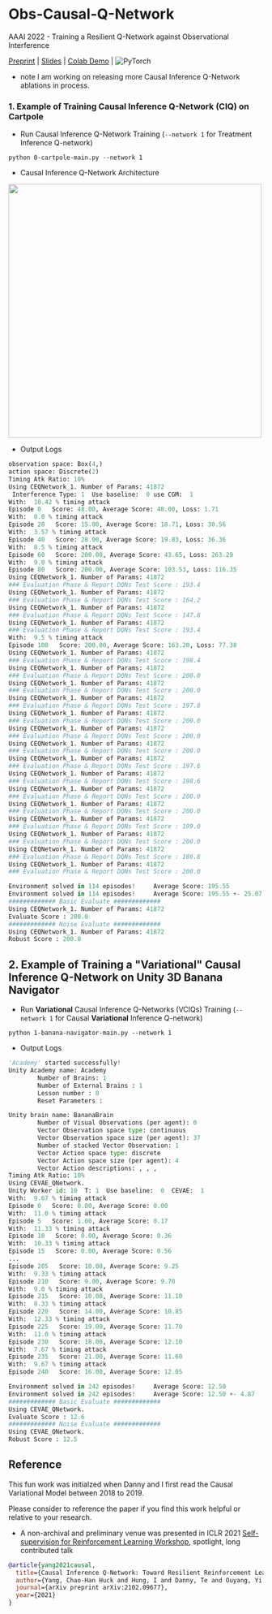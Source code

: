 #   Obs-Causal-Q-Network


AAAI 2022 - Training a Resilient Q-Network against Observational Interference


[Preprint](https://arxiv.org/pdf/2102.09677.pdf) | [Slides](https://docs.google.com/presentation/d/1WOgnMKszZ6eYwxiR0jLZjrj7XbmKpEf9sNrbI8poSMg/edit?usp=sharing) | [Colab Demo](https://colab.research.google.com/drive/1W0muo9IQMsQUIc4nLbB5VOKg7aXuWFR2?usp=sharing) |
![PyTorch](https://img.shields.io/badge/PyTorch-%23EE4C2C.svg?style=for-the-badge&logo=PyTorch&logoColor=white)

- note I am working on releasing more Causal Inference Q-Network ablations in process. 

### 1. Example of Training Causal Inference Q-Network (CIQ) on Cartpole

- Run Causal Inference Q-Network Training (`--network 1` for Treatment Inference Q-network)

```shell
python 0-cartpole-main.py --network 1
```

- Causal Inference Q-Network Architecture

<img src="https://github.com/huckiyang/Obs-Causal-Q-Network/blob/main/imgs/ciq_cartpole.png" width="500">

- Output Logs

```python
observation space: Box(4,)
action space: Discrete(2)
Timing Atk Ratio: 10%
Using CEQNetwork_1. Number of Params: 41872
 Interference Type: 1  Use baseline:  0 use CGM:  1
With:  10.42 % timing attack
Episode 0   Score: 48.00, Average Score: 48.00, Loss: 1.71
With:  0.0 % timing attack
Episode 20   Score: 15.00, Average Score: 18.71, Loss: 30.56
With:  3.57 % timing attack
Episode 40   Score: 28.00, Average Score: 19.83, Loss: 36.36
With:  8.5 % timing attack
Episode 60   Score: 200.00, Average Score: 43.65, Loss: 263.29
With:  9.0 % timing attack
Episode 80   Score: 200.00, Average Score: 103.53, Loss: 116.35
Using CEQNetwork_1. Number of Params: 41872
### Evaluation Phase & Report DQNs Test Score : 193.4
Using CEQNetwork_1. Number of Params: 41872
### Evaluation Phase & Report DQNs Test Score : 164.2
Using CEQNetwork_1. Number of Params: 41872
### Evaluation Phase & Report DQNs Test Score : 147.8
Using CEQNetwork_1. Number of Params: 41872
### Evaluation Phase & Report DQNs Test Score : 193.4
With:  9.5 % timing attack
Episode 100   Score: 200.00, Average Score: 163.20, Loss: 77.38
Using CEQNetwork_1. Number of Params: 41872
### Evaluation Phase & Report DQNs Test Score : 198.4
Using CEQNetwork_1. Number of Params: 41872
### Evaluation Phase & Report DQNs Test Score : 200.0
Using CEQNetwork_1. Number of Params: 41872
### Evaluation Phase & Report DQNs Test Score : 200.0
Using CEQNetwork_1. Number of Params: 41872
### Evaluation Phase & Report DQNs Test Score : 197.8
Using CEQNetwork_1. Number of Params: 41872
### Evaluation Phase & Report DQNs Test Score : 200.0
Using CEQNetwork_1. Number of Params: 41872
### Evaluation Phase & Report DQNs Test Score : 200.0
Using CEQNetwork_1. Number of Params: 41872
### Evaluation Phase & Report DQNs Test Score : 200.0
Using CEQNetwork_1. Number of Params: 41872
### Evaluation Phase & Report DQNs Test Score : 197.6
Using CEQNetwork_1. Number of Params: 41872
### Evaluation Phase & Report DQNs Test Score : 198.6
Using CEQNetwork_1. Number of Params: 41872
### Evaluation Phase & Report DQNs Test Score : 200.0
Using CEQNetwork_1. Number of Params: 41872
### Evaluation Phase & Report DQNs Test Score : 200.0
Using CEQNetwork_1. Number of Params: 41872
### Evaluation Phase & Report DQNs Test Score : 199.0
Using CEQNetwork_1. Number of Params: 41872
### Evaluation Phase & Report DQNs Test Score : 200.0
Using CEQNetwork_1. Number of Params: 41872
### Evaluation Phase & Report DQNs Test Score : 186.8
Using CEQNetwork_1. Number of Params: 41872
### Evaluation Phase & Report DQNs Test Score : 200.0

Environment solved in 114 episodes!     Average Score: 195.55
Environment solved in 114 episodes!     Average Score: 195.55 +- 25.07
############# Basic Evaluate #############
Using CEQNetwork_1. Number of Params: 41872
Evaluate Score : 200.0
############# Noise Evaluate #############
Using CEQNetwork_1. Number of Params: 41872
Robust Score : 200.0
```


## 2. Example of Training a "Variational" Causal Inference Q-Network on Unity 3D Banana Navigator

- Run **Variational** Causal Inference Q-Networks (VCIQs) Training (`--network 1` for Causal **Variational** Inference Q-network)

```shell
python 1-banana-navigator-main.py --network 1
```

- Output Logs

```python
'Academy' started successfully!
Unity Academy name: Academy
        Number of Brains: 1
        Number of External Brains : 1
        Lesson number : 0
        Reset Parameters :

Unity brain name: BananaBrain
        Number of Visual Observations (per agent): 0
        Vector Observation space type: continuous
        Vector Observation space size (per agent): 37
        Number of stacked Vector Observation: 1
        Vector Action space type: discrete
        Vector Action space size (per agent): 4
        Vector Action descriptions: , , , 
Timing Atk Ratio: 10%
Using CEVAE_QNetwork.
Unity Worker id: 10  T: 1  Use baseline:  0  CEVAE:  1
With:  9.67 % timing attack
Episode 0   Score: 0.00, Average Score: 0.00
With:  11.0 % timing attack
Episode 5   Score: 1.00, Average Score: 0.17
With:  11.33 % timing attack
Episode 10   Score: 0.00, Average Score: 0.36
With:  10.33 % timing attack
Episode 15   Score: 0.00, Average Score: 0.56
...
Episode 205   Score: 10.00, Average Score: 9.25
With:  9.33 % timing attack
Episode 210   Score: 9.00, Average Score: 9.70
With:  9.0 % timing attack
Episode 215   Score: 10.00, Average Score: 11.10
With:  8.33 % timing attack
Episode 220   Score: 14.00, Average Score: 10.85
With:  12.33 % timing attack
Episode 225   Score: 19.00, Average Score: 11.70
With:  11.0 % timing attack
Episode 230   Score: 18.00, Average Score: 12.10
With:  7.67 % timing attack
Episode 235   Score: 21.00, Average Score: 11.60
With:  9.67 % timing attack
Episode 240   Score: 16.00, Average Score: 12.05

Environment solved in 242 episodes!     Average Score: 12.50
Environment solved in 242 episodes!     Average Score: 12.50 +- 4.87
############# Basic Evaluate #############
Using CEVAE_QNetwork.
Evaluate Score : 12.6
############# Noise Evaluate #############
Using CEVAE_QNetwork.
Robust Score : 12.5

```

## Reference

This fun work was initialzed when Danny and I first read the Causal Variational Model between 2018 to 2019. 

Please consider to reference the paper if you find this work helpful or relative to your research. 

- A non-archival and preliminary venue was presented in ICLR 2021 [Self-supervision for Reinforcement Learning Workshop](https://sslrlworkshop.github.io/), spotlight, long contributed talk

```bib
@article{yang2021causal,
  title={Causal Inference Q-Network: Toward Resilient Reinforcement Learning},
  author={Yang, Chao-Han Huck and Hung, I and Danny, Te and Ouyang, Yi and Chen, Pin-Yu},
  journal={arXiv preprint arXiv:2102.09677},
  year={2021}
}
```
